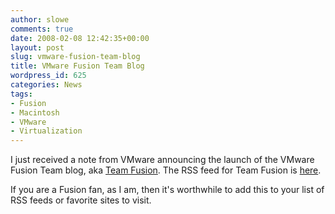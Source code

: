 ```yaml
---
author: slowe
comments: true
date: 2008-02-08 12:42:35+00:00
layout: post
slug: vmware-fusion-team-blog
title: VMware Fusion Team Blog
wordpress_id: 625
categories: News
tags:
- Fusion
- Macintosh
- VMware
- Virtualization
---
```


I just received a note from VMware announcing the launch of the VMware Fusion Team blog, aka [Team Fusion](http://blogs.vmware.com/teamfusion/). The RSS feed for Team Fusion is [here](http://blogs.vmware.com/teamfusion/rss.xml).

If you are a Fusion fan, as I am, then it's worthwhile to add this to your list of RSS feeds or favorite sites to visit.
